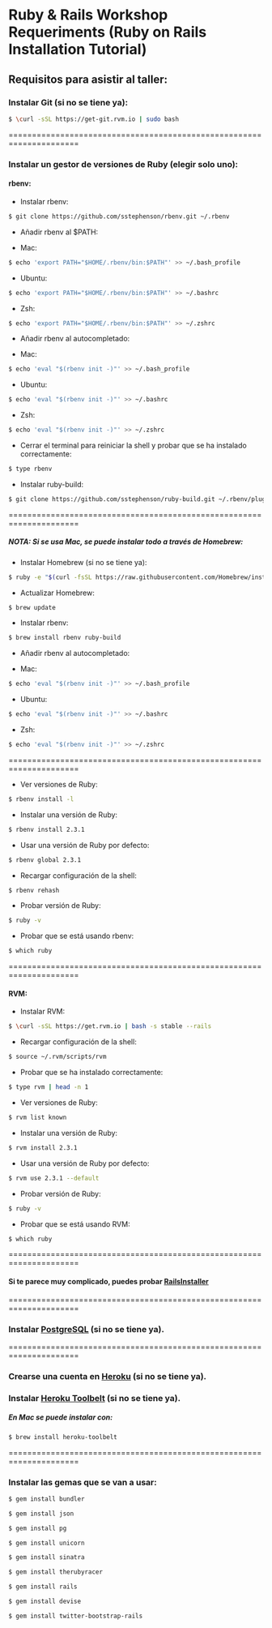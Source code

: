 # Ruby &amp; Rails Workshop Requeriments (Ruby on Rails Installation Tutorial)

## Requisitos para asistir al taller:



### Instalar Git (si no se tiene ya):

```bash
$ \curl -sSL https://get-git.rvm.io | sudo bash
```

 
 =====================================================================
 

### Instalar un gestor de versiones de Ruby (elegir solo uno):



#### rbenv:

 * Instalar rbenv:
 ```bash
 $ git clone https://github.com/sstephenson/rbenv.git ~/.rbenv
 ```

 * Añadir rbenv al $PATH:

 - Mac:
 ```bash
 $ echo 'export PATH="$HOME/.rbenv/bin:$PATH"' >> ~/.bash_profile
 ```

 - Ubuntu:
 ```bash
 $ echo 'export PATH="$HOME/.rbenv/bin:$PATH"' >> ~/.bashrc
 ```

 - Zsh:
 ```bash
 $ echo 'export PATH="$HOME/.rbenv/bin:$PATH"' >> ~/.zshrc
 ```

 * Añadir rbenv al autocompletado:

 - Mac:
 ```bash
 $ echo 'eval "$(rbenv init -)"' >> ~/.bash_profile
 ```

 - Ubuntu:
 ```bash
 $ echo 'eval "$(rbenv init -)"' >> ~/.bashrc
 ```

 - Zsh:
 ```bash
 $ echo 'eval "$(rbenv init -)"' >> ~/.zshrc
 ```

 * Cerrar el terminal para reiniciar la shell y probar que se ha instalado correctamente:
 ```bash
 $ type rbenv
 ```

 * Instalar ruby-build:
 ```bash
 $ git clone https://github.com/sstephenson/ruby-build.git ~/.rbenv/plugins/ruby-build
 ```
 
 =====================================================================
 
##### NOTA: Si se usa Mac, se puede instalar todo a través de Homebrew:

 * Instalar Homebrew (si no se tiene ya):
```bash
$ ruby -e "$(curl -fsSL https://raw.githubusercontent.com/Homebrew/install/master/install)"
```

 * Actualizar Homebrew:
```bash
$ brew update
```

 * Instalar rbenv:
```bash
$ brew install rbenv ruby-build
```

 * Añadir rbenv al autocompletado:

 - Mac:
 ```bash
 $ echo 'eval "$(rbenv init -)"' >> ~/.bash_profile
 ```

 - Ubuntu:
 ```bash
 $ echo 'eval "$(rbenv init -)"' >> ~/.bashrc
 ```

 - Zsh:
 ```bash
 $ echo 'eval "$(rbenv init -)"' >> ~/.zshrc
 ```
 
 =====================================================================
 
 * Ver versiones de Ruby:
 ```bash
 $ rbenv install -l
 ```

 * Instalar una versión de Ruby:
 ```bash
 $ rbenv install 2.3.1
 ```

 * Usar una versión de Ruby por defecto:
 ```bash
 $ rbenv global 2.3.1
 ```

 * Recargar configuración de la shell:
 ```bash
 $ rbenv rehash
 ```

 * Probar versión de Ruby:
 ```bash
 $ ruby -v
 ```

 * Probar que se está usando rbenv:
 ```bash
 $ which ruby
 ```

 
 =====================================================================
 

#### RVM:

 * Instalar RVM:
 ```bash
 $ \curl -sSL https://get.rvm.io | bash -s stable --rails
 ```

 * Recargar configuración de la shell:
 ```bash
 $ source ~/.rvm/scripts/rvm
 ```

 * Probar que se ha instalado correctamente:
 ```bash
 $ type rvm | head -n 1
 ```

 * Ver versiones de Ruby:
 ```bash
 $ rvm list known
 ```

 * Instalar una versión de Ruby:
 ```bash
 $ rvm install 2.3.1
 ```

 * Usar una versión de Ruby por defecto:
 ```bash
 $ rvm use 2.3.1 --default
 ```

 * Probar versión de Ruby:
 ```bash
 $ ruby -v
 ```

 * Probar que se está usando RVM:
 ```bash
 $ which ruby
 ```

 
 =====================================================================
 

#### Si te parece muy complicado, puedes probar [RailsInstaller](http://railsinstaller.org)

 
 =====================================================================
 

### Instalar [PostgreSQL](http://www.postgresql.org/download/) (si no se tiene ya).

 
 =====================================================================
 

### Crearse una cuenta en [Heroku](https://id.heroku.com/signup) (si no se tiene ya).


### Instalar [Heroku Toolbelt](https://toolbelt.heroku.com) (si no se tiene ya).
##### En Mac se puede instalar con:
```bash
$ brew install heroku-toolbelt
```

 
 =====================================================================
 

### Instalar las gemas que se van a usar:

```bash
$ gem install bundler

$ gem install json

$ gem install pg

$ gem install unicorn

$ gem install sinatra

$ gem install therubyracer

$ gem install rails

$ gem install devise

$ gem install twitter-bootstrap-rails
```


